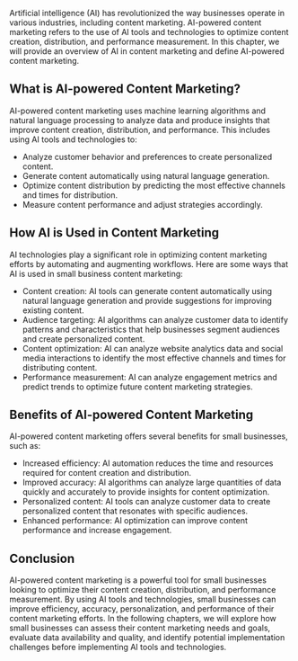 
Artificial intelligence (AI) has revolutionized the way businesses operate in various industries, including content marketing. AI-powered content marketing refers to the use of AI tools and technologies to optimize content creation, distribution, and performance measurement. In this chapter, we will provide an overview of AI in content marketing and define AI-powered content marketing.

What is AI-powered Content Marketing?
-------------------------------------

AI-powered content marketing uses machine learning algorithms and natural language processing to analyze data and produce insights that improve content creation, distribution, and performance. This includes using AI tools and technologies to:

* Analyze customer behavior and preferences to create personalized content.
* Generate content automatically using natural language generation.
* Optimize content distribution by predicting the most effective channels and times for distribution.
* Measure content performance and adjust strategies accordingly.

How AI is Used in Content Marketing
-----------------------------------

AI technologies play a significant role in optimizing content marketing efforts by automating and augmenting workflows. Here are some ways that AI is used in small business content marketing:

* Content creation: AI tools can generate content automatically using natural language generation and provide suggestions for improving existing content.
* Audience targeting: AI algorithms can analyze customer data to identify patterns and characteristics that help businesses segment audiences and create personalized content.
* Content optimization: AI can analyze website analytics data and social media interactions to identify the most effective channels and times for distributing content.
* Performance measurement: AI can analyze engagement metrics and predict trends to optimize future content marketing strategies.

Benefits of AI-powered Content Marketing
----------------------------------------

AI-powered content marketing offers several benefits for small businesses, such as:

* Increased efficiency: AI automation reduces the time and resources required for content creation and distribution.
* Improved accuracy: AI algorithms can analyze large quantities of data quickly and accurately to provide insights for content optimization.
* Personalized content: AI tools can analyze customer data to create personalized content that resonates with specific audiences.
* Enhanced performance: AI optimization can improve content performance and increase engagement.

Conclusion
----------

AI-powered content marketing is a powerful tool for small businesses looking to optimize their content creation, distribution, and performance measurement. By using AI tools and technologies, small businesses can improve efficiency, accuracy, personalization, and performance of their content marketing efforts. In the following chapters, we will explore how small businesses can assess their content marketing needs and goals, evaluate data availability and quality, and identify potential implementation challenges before implementing AI tools and technologies.

